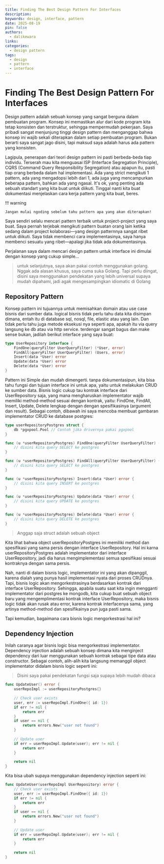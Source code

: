 ```yaml
---
title: Finding The Best Design Pattern For Interfaces
description:
keywords: design, interface, pattern
date: 2025-08-19
pin: false
authors:
  - dalikewara
links:
categories:
  - design pattern
tags:
  - design
  - pattern
  - interface
---
```


# Finding The Best Design Pattern For Interfaces

Design pattern adalah sebuah konsep yang sangat berguna dalam pembuatan program. Konsep ini memastikan alur dari kode program
kita tetap konsisten dan terstruktur, sehingga mempermudah pekerjaan. Saya pribadi sangat menjunjung tinggi design pattern dan
menganggap bahwa konsep ini wajib sekali diterapkan dalam setiap pembuatan program. Bukan berarti saya sangat jago disini, tapi
maksud saya adalah harus ada pattern yang konsisten.

Lagipula, penerapan dari teori design pattern ini pasti berbeda-beda tiap individu. Terserah mau kita menguasai ISP (Interface Segregation Principle),
CQRS (Command Query Responsibility Segregation) atau apapun itu, pasti tiap orang berbeda dalam hal implementasi. Ada yang strict mengikuti 1 pattern,
ada yang mengadopsi lebih dari 1, ada juga yang mencampurkan beberapa pattern, bahkan ada yang ngasal. It's ok, yang penting ada sebuah standart yang
kita buat untuk diikuti. Tinggal nanti kita buat dokumentasi menjelaskan cara kerja pattern yang kita buat, beres.

!!! warning

    Jangan mulai ngoding sebelum tahu pattern apa yang akan diterapkan!

<!-- more -->

Saya sendiri selalu mencari pattern terbaik untuk project-project yang saya buat. Saya pernah terjebak mengikuti pattern buatan orang lain
ketika sedang dalam project kolaborasi—yang design patternnya sangat ribet untuk diikuti. Saya tidak membenci cara implementasinya, saya hanya
membenci sesuatu yang ribet—apalagi jika tidak ada dokumentasinya.

Perjalanan saya dalam mencari design pattern untuk interface ini dimulai dengan konsep yang cukup simple...

> untuk selanjutnya, saya akan pakai contoh menggunakan golang. Nggak ada alasan khusus, saya cuma suka Golang.
> Tapi perlu diingat, disini saya menggunakan pendekatan yang lebih universal supaya mudah dipahami, jadi agak mengesampingkan idiomatic di Golang

## Repository Pattern

Konsep pattern ini tujuannya untuk memisahkan domain atau use case bisnis dari sumber data. logical bisnis tidak perlu tahu data kita
disimpan dimana, entah itu di database sql, nosql, file, elastic atau yang lain. Dan tidak perlu tahu juga metode eksekusi nya seperti apa,
apakah itu via query langsung ke db atau via http service. terdengar sangat bagus dan make sense bukan, jadilah berikut interface yang saya buat:

``` go
type UserRepository interface {
	FindOne(queryFilter UserQueryFilter) (*User, error)
	FindAll(queryFilter UserQueryFilter) (Users, error)
	Insert(data *User) error
	Update(data *User) error
	Delete(data *User) error
}
```

Pattern ini Simple dan mudah dimengerti. tanpa dokumentasipun, kita bisa tahu fungsi dan tujuan interface ini untuk apa, yaitu untuk melakukan CRUD ke sumber data.
Bisnis logic cukup tau kontrak interface dari UserRepository saja, yang mana mengharuskan implementator wajib memiliki method-method sesuai dengan
kontrak, yaitu: FindOne, FindAll, Insert, Update, Delete lengkap dengan dengan spesifikasinya (argument dan result). Sebagai contoh, dibawah ini
saya mencoba membuat gambaran implementator CRUD ke database postgres:

``` go
type userRepositoryPostgres struct {
	db *pgxpool.Pool // Contoh jika drivernya pakai pgxpool
}

func (u *userRepositoryPostgres) FindOne(queryFilter UserQueryFilter) (*User, error) {
	// disini kita query SELECT ke postgres
}

func (u *userRepositoryPostgres) FindAll(queryFilter UserQueryFilter) (Users, error) {
	// disini kita query SELECT ke postgres
}

func (u *userRepositoryPostgres) Insert(data *User) error {
	// disini kita query INSERT ke postgres
}

func (u *userRepositoryPostgres) Update(data *User) error {
	// disini kita query UPDATE ke postgres
}

func (u *userRepositoryPostgres) Delete(data *User) error {
	// disini kita query DELETE ke postgres
}
```

> Anggap saja struct adalah sebuah object

Kita lihat bahwa object userRepositoryPostgres ini memiliki method dan spesifikasi yang sama persis dengan interface UserRepository.
Hal ini karna userRepositoryPostgres adalah implementator dari interface UserRepository, jadi dia harus mengimplementasi semua spesifikasi
sesuai kontraknya dengan sama persis.

Nah, nanti di dalam bisnis logic, implementator ini yang akan dipanggil, karena dialah yang punya hasil implementasi nyata dari proses CRUDnya. Tapi,
bisnis logic akan mengorkestrasinya berdasarkan kontrak dari interface UserRepository. Sehingga, apabila suatu saat kita ingin mengganti implementator
dari postgres ke mongodb, kita cukup buat sebuah object baru yang mengemplimentasi kontrak interface UserRepository, maka bisnis logic tidak akan rusak atau error,
karena kontrak interfacenya sama, yang artinya method-method dan spesifikainya pun juga pasti sama.

Tapi kemudian, bagaimana cara bisnis logic mengorkestrasi hal ini?

## Dependency Injection

Inilah caranya agar bisnis logic bisa mengorkestrasi implementator. Dependency injection adalah sebuah konsep dimana kita menginject dependency dari luar
menggunakan sebuah kontrak sebagai tipe data atau constructor. Sebagai contoh, alih-alih kita langsung memanggil object implementator didalam bisnis logic
seperti ini:

> Disini saya pakai pendekatan fungsi saja supaya lebih mudah dibaca

``` go
func UpdateUser() error {
    userRepoImpl := userRepositoryPostgres{}
    
    // Check user exists
    user, err := userRepoImpl.FindOne({ id: 1})
    if err != nil {
        return err
    }
    if user == nil {
        return errors.New("user not found")
    }
    
    // Update user
    if err = userRepoImpl.Update(user); err != nil {
        return err
    }
    
    return nil
}
```

Kita bisa ubah supaya menggunakan dependency injection seperti ini:

``` go
func UpdateUser(userRepoImpl UserRepository) error {
    // Check user exists
    user, err := userRepoImpl.FindOne({ id: 1})
    if err != nil {
        return err
    }
    if user == nil {
        return errors.New("user not found")
    }
    
    // Update user
    if err = userRepoImpl.Update(user); err != nil {
        return err
    }
    
    return nil
}
```

